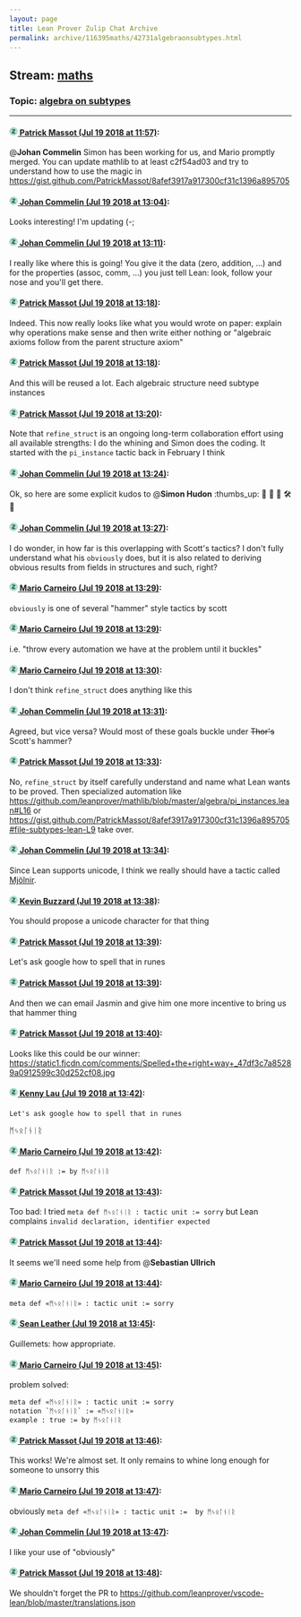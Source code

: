 ```yaml
---
layout: page
title: Lean Prover Zulip Chat Archive 
permalink: archive/116395maths/42731algebraonsubtypes.html
---
```


## Stream: [maths](index.html)
### Topic: [algebra on subtypes](42731algebraonsubtypes.html)

---

#### [![Click to go to Zulip](../../assets/img/zulip2.png) Patrick Massot (Jul 19 2018 at 11:57)](https://leanprover.zulipchat.com/#narrow/stream/116395-maths/topic/algebra%20on%20subtypes/near/129923410):
@**Johan Commelin** Simon has been working for us, and Mario promptly merged. You can update mathlib to at least c2f54ad03 and try to understand how to use the magic in https://gist.github.com/PatrickMassot/8afef3917a917300cf31c1396a895705

#### [![Click to go to Zulip](../../assets/img/zulip2.png) Johan Commelin (Jul 19 2018 at 13:04)](https://leanprover.zulipchat.com/#narrow/stream/116395-maths/topic/algebra%20on%20subtypes/near/129926331):
Looks interesting! I'm updating (-;

#### [![Click to go to Zulip](../../assets/img/zulip2.png) Johan Commelin (Jul 19 2018 at 13:11)](https://leanprover.zulipchat.com/#narrow/stream/116395-maths/topic/algebra%20on%20subtypes/near/129926592):
I really like where this is going! You give it the data (zero, addition, ...) and for the properties (assoc, comm, ...) you just tell Lean: look, follow your nose and you'll get there.

#### [![Click to go to Zulip](../../assets/img/zulip2.png) Patrick Massot (Jul 19 2018 at 13:18)](https://leanprover.zulipchat.com/#narrow/stream/116395-maths/topic/algebra%20on%20subtypes/near/129926847):
Indeed. This now really looks like what you would wrote on paper: explain why operations make sense and then write either nothing  or "algebraic axioms follow from the parent structure axiom"

#### [![Click to go to Zulip](../../assets/img/zulip2.png) Patrick Massot (Jul 19 2018 at 13:18)](https://leanprover.zulipchat.com/#narrow/stream/116395-maths/topic/algebra%20on%20subtypes/near/129926851):
And this will be reused a lot. Each algebraic structure need subtype instances

#### [![Click to go to Zulip](../../assets/img/zulip2.png) Patrick Massot (Jul 19 2018 at 13:20)](https://leanprover.zulipchat.com/#narrow/stream/116395-maths/topic/algebra%20on%20subtypes/near/129926923):
Note that `refine_struct` is an ongoing long-term collaboration effort using all available strengths: I do the whining and Simon does the coding. It started with the `pi_instance` tactic back in February I think

#### [![Click to go to Zulip](../../assets/img/zulip2.png) Johan Commelin (Jul 19 2018 at 13:24)](https://leanprover.zulipchat.com/#narrow/stream/116395-maths/topic/algebra%20on%20subtypes/near/129927028):
Ok, so here are some explicit kudos to @**Simon Hudon** :thumbs_up: :tada: :octopus: :cake: :hammer_and_wrench: :muscle:

#### [![Click to go to Zulip](../../assets/img/zulip2.png) Johan Commelin (Jul 19 2018 at 13:27)](https://leanprover.zulipchat.com/#narrow/stream/116395-maths/topic/algebra%20on%20subtypes/near/129927113):
I do wonder, in how far is this overlapping with Scott's tactics? I don't fully understand what his `obviously` does, but it is also related to deriving obvious results from fields in structures and such, right?

#### [![Click to go to Zulip](../../assets/img/zulip2.png) Mario Carneiro (Jul 19 2018 at 13:29)](https://leanprover.zulipchat.com/#narrow/stream/116395-maths/topic/algebra%20on%20subtypes/near/129927179):
`obviously` is one of several "hammer" style tactics by scott

#### [![Click to go to Zulip](../../assets/img/zulip2.png) Mario Carneiro (Jul 19 2018 at 13:29)](https://leanprover.zulipchat.com/#narrow/stream/116395-maths/topic/algebra%20on%20subtypes/near/129927180):
i.e. "throw every automation we have at the problem until it buckles"

#### [![Click to go to Zulip](../../assets/img/zulip2.png) Mario Carneiro (Jul 19 2018 at 13:30)](https://leanprover.zulipchat.com/#narrow/stream/116395-maths/topic/algebra%20on%20subtypes/near/129927242):
I don't think `refine_struct` does anything like this

#### [![Click to go to Zulip](../../assets/img/zulip2.png) Johan Commelin (Jul 19 2018 at 13:31)](https://leanprover.zulipchat.com/#narrow/stream/116395-maths/topic/algebra%20on%20subtypes/near/129927259):
Agreed, but vice versa? Would most of these goals buckle under ~~Thor's~~ Scott's hammer?

#### [![Click to go to Zulip](../../assets/img/zulip2.png) Patrick Massot (Jul 19 2018 at 13:33)](https://leanprover.zulipchat.com/#narrow/stream/116395-maths/topic/algebra%20on%20subtypes/near/129927315):
No, `refine_struct` by itself carefully understand and name what Lean wants to be proved. Then specialized automation like https://github.com/leanprover/mathlib/blob/master/algebra/pi_instances.lean#L16 or https://gist.github.com/PatrickMassot/8afef3917a917300cf31c1396a895705#file-subtypes-lean-L9 take over.

#### [![Click to go to Zulip](../../assets/img/zulip2.png) Johan Commelin (Jul 19 2018 at 13:34)](https://leanprover.zulipchat.com/#narrow/stream/116395-maths/topic/algebra%20on%20subtypes/near/129927370):
Since Lean supports unicode, I think we really should have a tactic called [Mjölnir](https://en.wikipedia.org/wiki/Mj%C3%B6lnir).

#### [![Click to go to Zulip](../../assets/img/zulip2.png) Kevin Buzzard (Jul 19 2018 at 13:38)](https://leanprover.zulipchat.com/#narrow/stream/116395-maths/topic/algebra%20on%20subtypes/near/129927543):
You should propose a unicode character for that thing

#### [![Click to go to Zulip](../../assets/img/zulip2.png) Patrick Massot (Jul 19 2018 at 13:39)](https://leanprover.zulipchat.com/#narrow/stream/116395-maths/topic/algebra%20on%20subtypes/near/129927555):
Let's ask google how to spell that in runes

#### [![Click to go to Zulip](../../assets/img/zulip2.png) Patrick Massot (Jul 19 2018 at 13:39)](https://leanprover.zulipchat.com/#narrow/stream/116395-maths/topic/algebra%20on%20subtypes/near/129927563):
And then we can email Jasmin and give him one more incentive to bring us that hammer thing

#### [![Click to go to Zulip](../../assets/img/zulip2.png) Patrick Massot (Jul 19 2018 at 13:40)](https://leanprover.zulipchat.com/#narrow/stream/116395-maths/topic/algebra%20on%20subtypes/near/129927614):
Looks like this could be our winner: https://static1.fjcdn.com/comments/Spelled+the+right+way+_47df3c7a85289a0912599c30d252cf08.jpg

#### [![Click to go to Zulip](../../assets/img/zulip2.png) Kenny Lau (Jul 19 2018 at 13:42)](https://leanprover.zulipchat.com/#narrow/stream/116395-maths/topic/algebra%20on%20subtypes/near/129927691):
```quote
Let's ask google how to spell that in runes
```
ᛗᛃᛟᛚᚾᛁᚱ

#### [![Click to go to Zulip](../../assets/img/zulip2.png) Mario Carneiro (Jul 19 2018 at 13:42)](https://leanprover.zulipchat.com/#narrow/stream/116395-maths/topic/algebra%20on%20subtypes/near/129927701):
```lean
def ᛗᛃᛟᛚᚾᛁᚱ := by ᛗᛃᛟᛚᚾᛁᚱ
```

#### [![Click to go to Zulip](../../assets/img/zulip2.png) Patrick Massot (Jul 19 2018 at 13:43)](https://leanprover.zulipchat.com/#narrow/stream/116395-maths/topic/algebra%20on%20subtypes/near/129927730):
Too bad: I tried `meta def ᛗᛃᛟᛚᚾᛁᚱ : tactic unit := sorry` but Lean complains `invalid declaration, identifier expected`

#### [![Click to go to Zulip](../../assets/img/zulip2.png) Patrick Massot (Jul 19 2018 at 13:44)](https://leanprover.zulipchat.com/#narrow/stream/116395-maths/topic/algebra%20on%20subtypes/near/129927771):
It seems we'll need some help from @**Sebastian Ullrich**

#### [![Click to go to Zulip](../../assets/img/zulip2.png) Mario Carneiro (Jul 19 2018 at 13:44)](https://leanprover.zulipchat.com/#narrow/stream/116395-maths/topic/algebra%20on%20subtypes/near/129927772):
```
meta def «ᛗᛃᛟᛚᚾᛁᚱ» : tactic unit := sorry 
```

#### [![Click to go to Zulip](../../assets/img/zulip2.png) Sean Leather (Jul 19 2018 at 13:45)](https://leanprover.zulipchat.com/#narrow/stream/116395-maths/topic/algebra%20on%20subtypes/near/129927808):
Guillemets: how appropriate.

#### [![Click to go to Zulip](../../assets/img/zulip2.png) Mario Carneiro (Jul 19 2018 at 13:45)](https://leanprover.zulipchat.com/#narrow/stream/116395-maths/topic/algebra%20on%20subtypes/near/129927817):
problem solved:
```lean
meta def «ᛗᛃᛟᛚᚾᛁᚱ» : tactic unit := sorry 
notation `ᛗᛃᛟᛚᚾᛁᚱ` := «ᛗᛃᛟᛚᚾᛁᚱ»
example : true := by ᛗᛃᛟᛚᚾᛁᚱ
```

#### [![Click to go to Zulip](../../assets/img/zulip2.png) Patrick Massot (Jul 19 2018 at 13:46)](https://leanprover.zulipchat.com/#narrow/stream/116395-maths/topic/algebra%20on%20subtypes/near/129927870):
This works! We're almost set. It only remains to whine long enough for someone to unsorry this

#### [![Click to go to Zulip](../../assets/img/zulip2.png) Mario Carneiro (Jul 19 2018 at 13:47)](https://leanprover.zulipchat.com/#narrow/stream/116395-maths/topic/algebra%20on%20subtypes/near/129927879):
obviously `meta def «ᛗᛃᛟᛚᚾᛁᚱ» : tactic unit :=  by ᛗᛃᛟᛚᚾᛁᚱ`

#### [![Click to go to Zulip](../../assets/img/zulip2.png) Johan Commelin (Jul 19 2018 at 13:47)](https://leanprover.zulipchat.com/#narrow/stream/116395-maths/topic/algebra%20on%20subtypes/near/129927891):
I like your use of "obviously"

#### [![Click to go to Zulip](../../assets/img/zulip2.png) Patrick Massot (Jul 19 2018 at 13:48)](https://leanprover.zulipchat.com/#narrow/stream/116395-maths/topic/algebra%20on%20subtypes/near/129927939):
We shouldn't forget the PR to https://github.com/leanprover/vscode-lean/blob/master/translations.json

